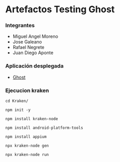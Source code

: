# Artefactos Testing Ghost

### Integrantes
- Miguel Angel Moreno
- Jose Galeano
- Rafael Negrete
- Juan Diego Aponte

### Aplicación desplegada
- [Ghost](https://ghost-mnkl.onrender.com)


### Ejecucion kraken

```
cd Kraken/

npm init -y

npm install kraken-node

npm install android-platform-tools

npm install appium

npx kraken-node gen

npx kraken-node run

```